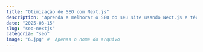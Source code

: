 ```yaml
---
title: "Otimização de SEO com Next.js"
description: "Aprenda a melhorar o SEO do seu site usando Next.js e técnicas avançadas."
date: "2025-03-15"
slug: "seo-nextjs"
categoria: "seo"
image: "6.jpg" #  Apenas o nome do arquivo
---
```

